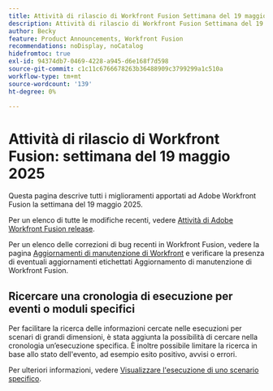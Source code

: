 ```yaml
---
title: Attività di rilascio di Workfront Fusion Settimana del 19 maggio 2025
description: Attività di rilascio di Workfront Fusion Settimana del 19 maggio 2025
author: Becky
feature: Product Announcements, Workfront Fusion
recommendations: noDisplay, noCatalog
hidefromtoc: true
exl-id: 94374db7-0469-4228-a945-d6e168f7d598
source-git-commit: c1c11c6766678263b36488909c3799299a1c510a
workflow-type: tm+mt
source-wordcount: '139'
ht-degree: 0%

---
```


# Attività di rilascio di Workfront Fusion: settimana del 19 maggio 2025

Questa pagina descrive tutti i miglioramenti apportati ad Adobe Workfront Fusion la settimana del 19 maggio 2025.

Per un elenco di tutte le modifiche recenti, vedere [Attività di Adobe Workfront Fusion release](/help/workfront-fusion/fusion-product-releases/fusion-release-activity.md).

Per un elenco delle correzioni di bug recenti in Workfront Fusion, vedere la pagina [Aggiornamenti di manutenzione di Workfront](https://experienceleague.adobe.com/it/docs/workfront-known-issues/releases/current-updates) e verificare la presenza di eventuali aggiornamenti etichettati Aggiornamento di manutenzione di Workfront Fusion.

## Ricercare una cronologia di esecuzione per eventi o moduli specifici

Per facilitare la ricerca delle informazioni cercate nelle esecuzioni per scenari di grandi dimensioni, è stata aggiunta la possibilità di cercare nella cronologia un’esecuzione specifica. È inoltre possibile limitare la ricerca in base allo stato dell&#39;evento, ad esempio esito positivo, avvisi o errori.

Per ulteriori informazioni, vedere [Visualizzare l&#39;esecuzione di uno scenario specifico](/help/workfront-fusion/manage-scenarios/view-a-specific-scenario-execution.md).
